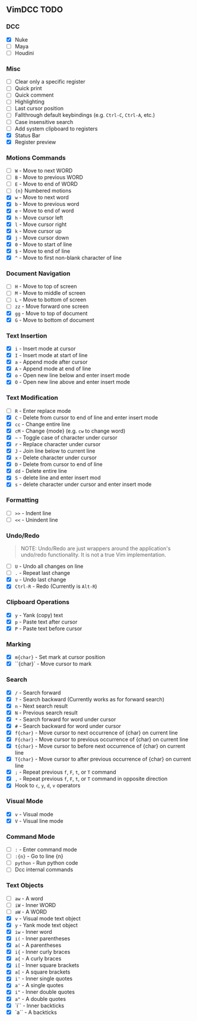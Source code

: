 ## VimDCC TODO

### DCC

- [x] Nuke
- [ ] Maya
- [ ] Houdini

### Misc
- [ ] Clear only a specific register
- [ ] Quick print
- [ ] Quick comment
- [ ] Highlighting
- [ ] Last cursor position
- [ ] Fallthrough default keybindings (e.g. `Ctrl-C`, `Ctrl-A`, etc.)
- [ ] Case insensitive search
- [ ] Add system clipboard to registers
- [x] Status Bar
- [x] Register preview

### Motions Commands
- [ ] `W` - Move to next WORD
- [ ] `B` - Move to previous WORD
- [ ] `E` - Move to end of WORD
- [ ] `{n}` Numbered motions
- [x] `w` - Move to next word
- [x] `b` - Move to previous word
- [x] `e` - Move to end of word
- [x] `h` - Move cursor left
- [x] `l` - Move cursor right
- [x] `k` - Move cursor up
- [x] `j` - Move cursor down
- [x] `0` - Move to start of line
- [x] `$` - Move to end of line
- [x] `^` - Move to first non-blank character of line

### Document Navigation
- [ ] `H` - Move to top of screen
- [ ] `M` - Move to middle of screen
- [ ] `L` - Move to bottom of screen
- [ ] `zz` - Move forward one screen
- [x] `gg` - Move to top of document
- [x] `G` - Move to bottom of document

### Text Insertion
- [x] `i` - Insert mode at cursor
- [x] `I` - Insert mode at start of line
- [x] `a` - Append mode after cursor
- [x] `A` - Append mode at end of line
- [x] `o` - Open new line below and enter insert mode
- [x] `O` - Open new line above and enter insert mode

### Text Modification
- [ ] `R` - Enter replace mode
- [x] `C` - Delete from cursor to end of line and enter insert mode
- [x] `cc` - Change entire line
- [x] `cM` - Change {mode} (e.g. `cw` to change word)
- [x] `~` - Toggle case of character under cursor
- [x] `r` - Replace character under cursor
- [x] `J` - Join line below to current line
- [x] `x` - Delete character under cursor
- [x] `D` - Delete from cursor to end of line
- [x] `dd` - Delete entire line
- [x] `S` - delete line and enter insert mod
- [x] `s` - delete character under cursor and enter insert mode

### Formatting
- [ ] `>>` - Indent line
- [ ] `<<` - Unindent line

### Undo/Redo

> NOTE: Undo/Redo are just wrappers around the application's undo/redo functionality. It is not a true Vim implementation.

- [ ] `U` - Undo all changes on line
- [ ] `.` - Repeat last change
- [x] `u` - Undo last change
- [x] `Ctrl-R` - Redo (Currently is `Alt-R`)

### Clipboard Operations
- [x] `y` - Yank (copy) text
- [x] `p` - Paste text after cursor
- [x] `P` - Paste text before cursor

### Marking
- [x] `m{char}` - Set mark at cursor position
- [x] ``{char}` - Move cursor to mark

### Search
- [x] `/` - Search forward
- [x] `?` - Search backward (Currently works as for forward search)
- [x] `n` - Next search result
- [x] `N` - Previous search result
- [x] `*` - Search forward for word under cursor
- [x] `#` - Search backward for word under cursor
- [x] `f{char}` - Move cursor to next occurrence of {char} on current line
- [x] `F{char}` - Move cursor to previous occurrence of {char} on current line
- [x] `t{char}` - Move cursor to before next occurrence of {char} on current line
- [x] `T{char}` - Move cursor to after previous occurrence of {char} on current line
- [x] `;` - Repeat previous `f`, `F`, `t`, or `T` command
- [x] `,` - Repeat previous `f`, `F`, `t`, or `T` command in opposite direction
- [x] Hook to `c`, `y`, `d`, `v` operators

### Visual Mode
- [x] `v` - Visual mode
- [x] `V` - Visual line mode

### Command Mode
- [ ] `:` - Enter command mode
- [ ] `:{n}` - Go to line {n}
- [ ] `python` - Run python code
- [ ] Dcc internal commands

### Text Objects

- [ ] `aw` - A word
- [ ] `iW` - Inner WORD
- [ ] `aW` - A WORD
- [x] `v` - Visual mode text object
- [x] `y` - Yank mode text object
- [x] `iw` - Inner word
- [x] `i(` - Inner parentheses
- [x] `a(` - A parentheses
- [x] `i{` - Inner curly braces
- [x] `a{` - A curly braces
- [x] `i[` - Inner square brackets
- [x] `a[` - A square brackets
- [x] `i'` - Inner single quotes
- [x] `a'` - A single quotes
- [x] `i"` - Inner double quotes
- [x] `a"` - A double quotes
- [x] `i\`` - Inner backticks
- [x] `a\`` - A backticks
